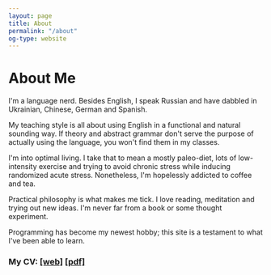 ```yaml
---
layout: page
title: About
permalink: "/about"
og-type: website
---
```

# About Me
I'm a language nerd. Besides English, I speak Russian and have dabbled in Ukrainian, Chinese, German and Spanish.

My teaching style is all about using English in a functional and natural sounding way. If theory and abstract grammar don't serve the purpose of actually using the language, you won't find them in my classes.

I'm into optimal living. I take that to mean a mostly paleo-diet, lots of low-intensity exercise and trying to avoid chronic stress while inducing randomized acute stress. Nonetheless, I'm hopelessly addicted to coffee and tea.

Practical philosophy is what makes me tick. I love reading, meditation and trying out new ideas. I'm never far from a book or some thought experiment.

Programming has become my newest hobby; this site is a testament to what I've been able to learn.

### My CV: <a href="/cv" target ="_blank">[web]</a> <a href="/files/derek_cv.pdf" target ="_blank">[pdf]</a>
